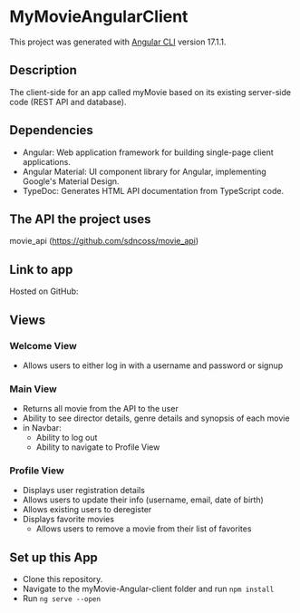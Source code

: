 # MyMovieAngularClient

This project was generated with [Angular CLI](https://github.com/angular/angular-cli) version 17.1.1.

## Description
The client-side for an app called myMovie based on its existing server-side code (REST API and database).

## Dependencies
* Angular: Web application framework for building single-page client applications.
* Angular Material: UI component library for Angular, implementing Google's Material Design.
* TypeDoc: Generates HTML API documentation from TypeScript code.

## The API the project uses
movie_api (https://github.com/sdncoss/movie_api)

## Link to app
Hosted on GitHub: 

## Views
### Welcome View
* Allows users to either log in with a username and password or signup

### Main View
* Returns all movie from the API to the user
* Ability to see director details, genre details and synopsis of each movie
* in Navbar:
    * Ability to log out
    * Ability to navigate to Profile View

### Profile View
* Displays user registration details
* Allows users to update their info (username, email, date of birth)
* Allows existing users to deregister
* Displays favorite movies
    * Allows users to remove a movie from their list of favorites

## Set up this App
* Clone this repository.
* Navigate to the myMovie-Angular-client folder and run `npm install`
* Run `ng serve --open`